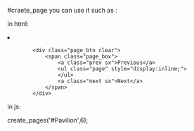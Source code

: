 #craete_page
you can use it such as :

in html:
<div id="Pavilion">
             <li>
                <div class="news ">
                </div>
            </li>
           
            <div class="page_btn clear">
                <span class="page_box">
                    <a class="prev sx">Previous</a>
                    <ul class="page" style="display:inline;">
                    </ul>
                    <a class="next sx">Next</a>
                </span>
            </div>
</div>

in js:
<script src='./create_pages.js'></script>
create_pages('#Pavilion',6);
